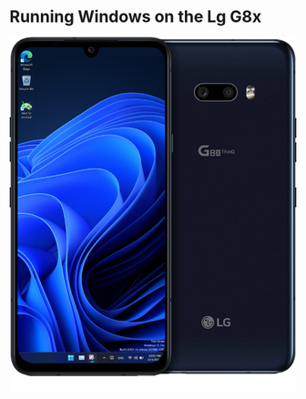 # Running Windows on the Lg G8x

<img align="center" src="https://github.com/Icesito68/Port-Windows-11-Lg-G8x/blob/main/mh2lm.png">
